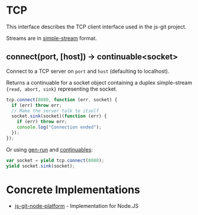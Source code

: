 # TCP

This interface describes the TCP client interface used in the js-git project.

Streams are in [simple-stream][] format.

## connect(port, [host]) -> continuable&lt;socket>

Connect to a TCP server on `port` and `host` (defaulting to localhost).

Returns a continuable for a socket object containing a duplex simple-stream `{read, abort, sink}` representing the socket.

```js
tcp.connect(8080, function (err, socket) {
  if (err) throw err;
  // Make the server talk to itself
  socket.sink(socket)(function (err) {
    if (err) throw err;
    console.log("Connection ended");
  });
});
```

Or using [gen-run][] and [continuables][]:

```js
var socket = yield tcp.connect(8080);
yield socket.sink(socket);
```

# Concrete Implementations

 - [js-git-node-platform](https://github.com/creationix/js-git-node-platform) - Implementation for Node.JS

[simple-stream]: https://github.com/creationix/js-git/blob/master/specs/simple-stream.md
[gen-run]: https://github.com/creationix/gen-run
[continuables]: https://github.com/creationix/js-git/blob/master/specs/continuable.md
